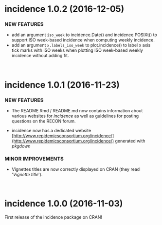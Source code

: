incidence 1.0.2 (2016-12-05)
==================

### NEW FEATURES

* add an argument `iso_week` to incidence.Date() and incidence.POSIXt() to support ISO week-based incidence when computing weekly incidence.
* add an argument `x.labels_iso_week` to plot.incidence() to label x axis tick marks with ISO weeks when plotting ISO week-based weekly incidence without adding fit.


<br>

incidence 1.0.1 (2016-11-23)
==================

### NEW FEATURES

* The README.Rmd / README.md now contains information about various websites for *incidence* as well as guidelines for posting questions on the RECON forum.

* incidence now has a dedicated website [http://www.repidemicsconsortium.org/incidence/](http://www.repidemicsconsortium.org/incidence/) generated with *pkgdown*


### MINOR IMPROVEMENTS

* Vignettes titles are now correctly displayed on CRAN (they read '*Vignette title*').


<br>

incidence 1.0.0 (2016-11-03)
==================
First release of the incidence package on CRAN!


